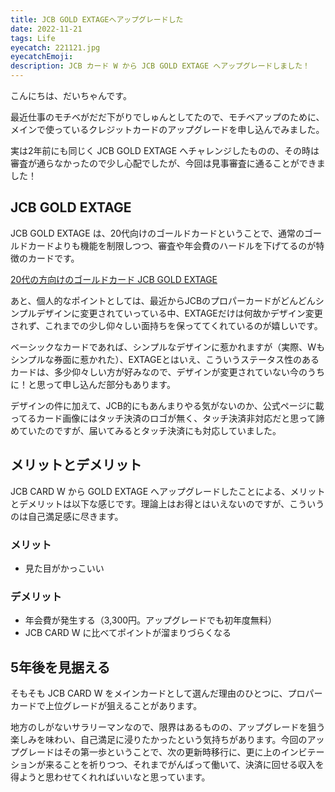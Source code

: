 ```yaml
---
title: JCB GOLD EXTAGEへアップグレードした
date: 2022-11-21
tags: Life
eyecatch: 221121.jpg
eyecatchEmoji:
description: JCB カード W から JCB GOLD EXTAGE へアップグレードしました！
---
```


こんにちは、だいちゃんです。

最近仕事のモチベがだだ下がりでしゅんとしてたので、モチベアップのために、メインで使っているクレジットカードのアップグレードを申し込んでみました。

実は2年前にも同じく JCB GOLD EXTAGE へチャレンジしたものの、その時は審査が通らなかったので少し心配でしたが、今回は見事審査に通ることができました！

## JCB GOLD EXTAGE

JCB GOLD EXTAGE は、20代向けのゴールドカードということで、通常のゴールドカードよりも機能を制限しつつ、審査や年会費のハードルを下げてるのが特徴のカードです。

[20代の方向けのゴールドカード JCB GOLD EXTAGE](https://www.jcb.co.jp/ordercard/kojin_card/goldextage.html)

あと、個人的なポイントとしては、最近からJCBのプロパーカードがどんどんシンプルデザインに変更されていっている中、EXTAGEだけは何故かデザイン変更されず、これまでの少し仰々しい面持ちを保っててくれているのが嬉しいです。

ベーシックなカードであれば、シンプルなデザインに惹かれますが（実際、Wもシンプルな券面に惹かれた）、EXTAGEとはいえ、こういうステータス性のあるカードは、多少仰々しい方が好みなので、デザインが変更されていない今のうちに！と思って申し込んだ部分もあります。

デザインの件に加えて、JCB的にもあんまりやる気がないのか、公式ページに載ってるカード画像にはタッチ決済のロゴが無く、タッチ決済非対応だと思って諦めていたのですが、届いてみるとタッチ決済にも対応していました。


## メリットとデメリット

JCB CARD W から GOLD EXTAGE へアップグレードしたことによる、メリットとデメリットは以下な感じです。理論上はお得とはいえないのですが、こういうのは自己満足感に尽きます。

### メリット

* 見た目がかっこいい

### デメリット

* 年会費が発生する（3,300円。アップグレードでも初年度無料）
* JCB CARD W に比べてポイントが溜まりづらくなる


## 5年後を見据える

そもそも JCB CARD W をメインカードとして選んだ理由のひとつに、プロパーカードで上位グレードが狙えることがあります。

地方のしがないサラリーマンなので、限界はあるものの、アップグレードを狙う楽しみを味わい、自己満足に浸りたかったという気持ちがあります。今回のアップグレードはその第一歩ということで、次の更新時移行に、更に上のインビテーションが来ることを祈りつつ、それまでがんばって働いて、決済に回せる収入を得ようと思わせてくれればいいなと思っています。
